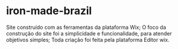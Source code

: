 # iron-made-brazil
  Site construído com as ferramentas da plataforma Wix;
  O foco da construção do site foi a simplicidade e funcionalidade, para atender objetivos simples;
  Toda criação foi feita pela plataforma Editor wix.
